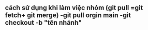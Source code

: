 cách sử dụng khi làm việc nhóm (git pull =git fetch+ git merge)
-git pull orgin main 
-git checkout -b "tên nhánh"
-
